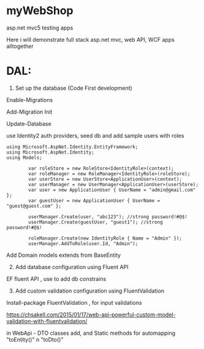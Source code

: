 # myWebShop
asp.net mvc5 testing apps


Here i will demonstrate full stack asp.net mvc, web API, WCF apps alltogether


# DAL:

1. Set up the database (Code First development)

  Enable-Migrations
 
  Add-Migration Init
 
  Update-Database

use Identity2 auth providers, seed db and add sample users with roles

    using Microsoft.AspNet.Identity.EntityFramework;
    using Microsoft.AspNet.Identity;
    using Models;

            var roleStore = new RoleStore<IdentityRole>(context);
            var roleManager = new RoleManager<IdentityRole>(roleStore);
            var userStore = new UserStore<ApplicationUser>(context);
            var userManager = new UserManager<ApplicationUser>(userStore);
            var user = new ApplicationUser { UserName = "admin@gmail.com" };
            var guestUser = new ApplicationUser { UserName = "guest@guest.com" };

            userManager.Create(user, "abc123"); //strong password!#@$!
            userManager.Create(guestUser, "guest1"); //strong password!#@$!

            roleManager.Create(new IdentityRole { Name = "Admin" });
            userManager.AddToRole(user.Id, "Admin");




Add Domain models extends from BaseEntity

2. Add database configuration using Fluent API

EF fluent API , use to add db constrains

3. Add custom validation configuration using FluentValidation

Install-package FluentValidation , for input validations

https://chsakell.com/2015/01/17/web-api-powerful-custom-model-validation-with-fluentvalidation/

in WebApi - DTO classes add, and Static methods for automapping "toEntity()" n "toDto()"



